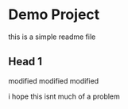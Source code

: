 # Demo Project

this is a simple readme file


## Head 1
modified modified
modified

i hope this isnt much of a problem
